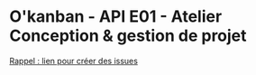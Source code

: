 # O'kanban - API E01 - Atelier Conception & gestion de projet

[Rappel : lien pour créer des issues](https://github.com/O-clock-Pavlova/Soutien-ateliers/issues)
